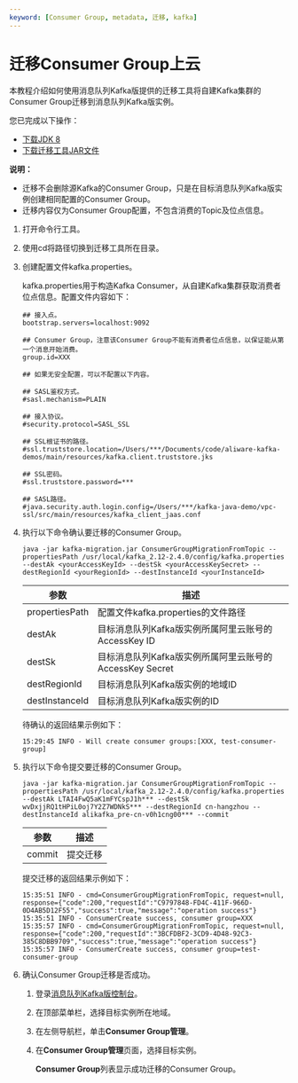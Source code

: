 ```yaml
---
keyword: [Consumer Group, metadata, 迁移, kafka]
---
```


# 迁移Consumer Group上云

本教程介绍如何使用消息队列Kafka版提供的迁移工具将自建Kafka集群的Consumer Group迁移到消息队列Kafka版实例。

您已完成以下操作：

-   [下载JDK 8](https://www.oracle.com/java/technologies/javase/javase-jdk8-downloads.html)
-   [下载迁移工具JAR文件](https://aliware-images.oss-cn-hangzhou.aliyuncs.com/Kafka/migration%20tool/7.30%20Migration%20Tool/kafka-migration.jar)

**说明：**

-   迁移不会删除源Kafka的Consumer Group，只是在目标消息队列Kafka版实例创建相同配置的Consumer Group。
-   迁移内容仅为Consumer Group配置，不包含消费的Topic及位点信息。

1.  打开命令行工具。

2.  使用cd将路径切换到迁移工具所在目录。

3.  创建配置文件kafka.properties。

    kafka.properties用于构造Kafka Consumer，从自建Kafka集群获取消费者位点信息。配置文件内容如下：

    ```
    ## 接入点。
    bootstrap.servers=localhost:9092
    
    ## Consumer Group，注意该Consumer Group不能有消费者位点信息，以保证能从第一个消息开始消费。
    group.id=XXX
    
    ## 如果无安全配置，可以不配置以下内容。
    
    ## SASL鉴权方式。
    #sasl.mechanism=PLAIN
    
    ## 接入协议。
    #security.protocol=SASL_SSL
    
    ## SSL根证书的路径。
    #ssl.truststore.location=/Users/***/Documents/code/aliware-kafka-demos/main/resources/kafka.client.truststore.jks
    
    ## SSL密码。
    #ssl.truststore.password=***
    
    ## SASL路径。
    #java.security.auth.login.config=/Users/***/kafka-java-demo/vpc-ssl/src/main/resources/kafka_client_jaas.conf
    ```

4.  执行以下命令确认要迁移的Consumer Group。

    `java -jar kafka-migration.jar ConsumerGroupMigrationFromTopic --propertiesPath /usr/local/kafka_2.12-2.4.0/config/kafka.properties --destAk <yourAccessKeyId> --destSk <yourAccessKeySecret> --destRegionId <yourRegionId> --destInstanceId <yourInstanceId>`

    |参数|描述|
    |--|--|
    |propertiesPath|配置文件kafka.properties的文件路径|
    |destAk|目标消息队列Kafka版实例所属阿里云账号的AccessKey ID|
    |destSk|目标消息队列Kafka版实例所属阿里云账号的AccessKey Secret|
    |destRegionId|目标消息队列Kafka版实例的地域ID|
    |destInstanceId|目标消息队列Kafka版实例的ID|

    待确认的返回结果示例如下：

    ```
    15:29:45 INFO - Will create consumer groups:[XXX, test-consumer-group]
    ```

5.  执行以下命令提交要迁移的Consumer Group。

    `java -jar kafka-migration.jar ConsumerGroupMigrationFromTopic --propertiesPath /usr/local/kafka_2.12-2.4.0/config/kafka.properties --destAk LTAI4FwQ5aK1mFYCspJ1h*** --destSk wvDxjjRQ1tHPiL0oj7Y2Z7WDNkS*** --destRegionId cn-hangzhou --destInstanceId alikafka_pre-cn-v0h1cng00*** --commit`

    |参数|描述|
    |--|--|
    |commit|提交迁移|

    提交迁移的返回结果示例如下：

    ```
    15:35:51 INFO - cmd=ConsumerGroupMigrationFromTopic, request=null, response={"code":200,"requestId":"C9797848-FD4C-411F-966D-0D4AB5D12F55","success":true,"message":"operation success"}
    15:35:51 INFO - ConsumerCreate success, consumer group=XXX
    15:35:57 INFO - cmd=ConsumerGroupMigrationFromTopic, request=null, response={"code":200,"requestId":"3BCFDBF2-3CD9-4D48-92C3-385C8DBB9709","success":true,"message":"operation success"}
    15:35:57 INFO - ConsumerCreate success, consumer group=test-consumer-group
    ```

6.  确认Consumer Group迁移是否成功。

    1.  登录[消息队列Kafka版控制台](https://kafka.console.aliyun.com/)。

    2.  在顶部菜单栏，选择目标实例所在地域。

    3.  在左侧导航栏，单击**Consumer Group管理**。

    4.  在**Consumer Group管理**页面，选择目标实例。

        **Consumer Group**列表显示成功迁移的Consumer Group。



